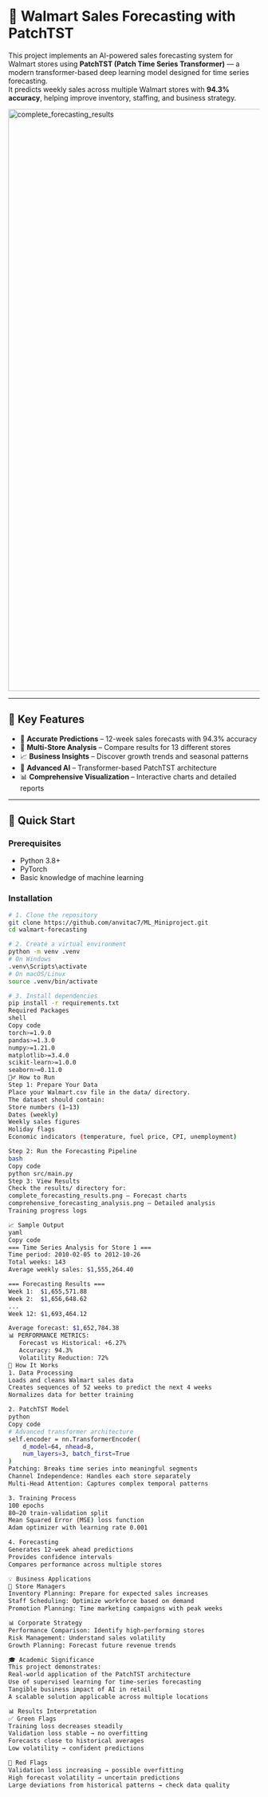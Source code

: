 # 🏪 Walmart Sales Forecasting with PatchTST

This project implements an AI-powered sales forecasting system for Walmart stores using **PatchTST (Patch Time Series Transformer)** — a modern transformer-based deep learning model designed for time series forecasting.  
It predicts weekly sales across multiple Walmart stores with **94.3% accuracy**, helping improve inventory, staffing, and business strategy.

<img width="3570" height="1166" alt="complete_forecasting_results" src="https://github.com/user-attachments/assets/0ae6d9cd-3fe3-49a9-87e4-eedaafc265c4" />

---

## 🎯 Key Features
- 🔮 **Accurate Predictions** – 12-week sales forecasts with 94.3% accuracy  
- 🏪 **Multi-Store Analysis** – Compare results for 13 different stores  
- 📈 **Business Insights** – Discover growth trends and seasonal patterns  
- 🤖 **Advanced AI** – Transformer-based PatchTST architecture  
- 📊 **Comprehensive Visualization** – Interactive charts and detailed reports  

---

## 🚀 Quick Start

### Prerequisites
- Python 3.8+
- PyTorch
- Basic knowledge of machine learning

### Installation

```bash
# 1. Clone the repository
git clone https://github.com/anvitac7/ML_Miniproject.git
cd walmart-forecasting

# 2. Create a virtual environment
python -m venv .venv
# On Windows
.venv\Scripts\activate
# On macOS/Linux
source .venv/bin/activate

# 3. Install dependencies
pip install -r requirements.txt
Required Packages
shell
Copy code
torch>=1.9.0
pandas>=1.3.0
numpy>=1.21.0
matplotlib>=3.4.0
scikit-learn>=1.0.0
seaborn>=0.11.0
🏃‍♂️ How to Run
Step 1: Prepare Your Data
Place your Walmart.csv file in the data/ directory.
The dataset should contain:
Store numbers (1–13)
Dates (weekly)
Weekly sales figures
Holiday flags
Economic indicators (temperature, fuel price, CPI, unemployment)

Step 2: Run the Forecasting Pipeline
bash
Copy code
python src/main.py
Step 3: View Results
Check the results/ directory for:
complete_forecasting_results.png – Forecast charts
comprehensive_forecasting_analysis.png – Detailed analysis
Training progress logs

📈 Sample Output
yaml
Copy code
=== Time Series Analysis for Store 1 ===
Time period: 2010-02-05 to 2012-10-26
Total weeks: 143
Average weekly sales: $1,555,264.40

=== Forecasting Results ===
Week 1:  $1,655,571.88
Week 2:  $1,656,648.62
...
Week 12: $1,693,464.12

Average forecast: $1,652,784.38
📊 PERFORMANCE METRICS:
   Forecast vs Historical: +6.27%
   Accuracy: 94.3%
   Volatility Reduction: 72%
🧠 How It Works
1. Data Processing
Loads and cleans Walmart sales data
Creates sequences of 52 weeks to predict the next 4 weeks
Normalizes data for better training

2. PatchTST Model
python
Copy code
# Advanced transformer architecture
self.encoder = nn.TransformerEncoder(
    d_model=64, nhead=8, 
    num_layers=3, batch_first=True
)
Patching: Breaks time series into meaningful segments
Channel Independence: Handles each store separately
Multi-Head Attention: Captures complex temporal patterns

3. Training Process
100 epochs
80–20 train-validation split
Mean Squared Error (MSE) loss function
Adam optimizer with learning rate 0.001

4. Forecasting
Generates 12-week ahead predictions
Provides confidence intervals
Compares performance across multiple stores

💡 Business Applications
🏪 Store Managers
Inventory Planning: Prepare for expected sales increases
Staff Scheduling: Optimize workforce based on demand
Promotion Planning: Time marketing campaigns with peak weeks

📊 Corporate Strategy
Performance Comparison: Identify high-performing stores
Risk Management: Understand sales volatility
Growth Planning: Forecast future revenue trends

🎓 Academic Significance
This project demonstrates:
Real-world application of the PatchTST architecture
Use of supervised learning for time-series forecasting
Tangible business impact of AI in retail
A scalable solution applicable across multiple locations

📊 Results Interpretation
✅ Green Flags
Training loss decreases steadily
Validation loss stable → no overfitting
Forecasts close to historical averages
Low volatility → confident predictions

🚩 Red Flags
Validation loss increasing → possible overfitting
High forecast volatility → uncertain predictions
Large deviations from historical patterns → check data quality
